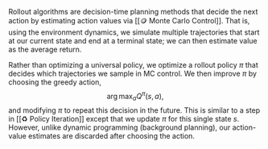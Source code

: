 Rollout algorithms are decision-time planning methods that decide the next action by estimating action values via [[🪙 Monte Carlo Control]]. That is, using the environment dynamics, we simulate multiple trajectories that start at our current state and end at a terminal state; we can then estimate value as the average return.

Rather than optimizing a universal policy, we optimize a rollout policy $\pi$ that decides which trajectories we sample in MC control. We then improve $\pi$ by choosing the greedy action, $$\arg\max_a Q^\pi(s, a),$$ and modifying $\pi$ to repeat this decision in the future. This is similar to a step in [[♻️ Policy Iteration]] except that we update $\pi$ for this single state $s$. However, unlike dynamic programming (background planning), our action-value estimates are discarded after choosing the action.